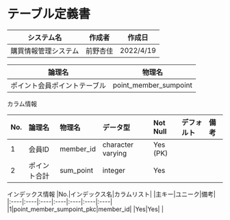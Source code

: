 # テーブル定義書

|システム名|作成者|作成日|
|----|----|----|
|購買情報管理システム|前野杏佳|2022/4/19|

|論理名|物理名|
|----|----|
|ポイント会員ポイントテーブル|point_member_sumpoint|

カラム情報

|No.|論理名|物理名|データ型|Not Null|デフォルト|備考|
|:----|:----|:----|:----|:----|:----|:----|
|1|会員ID|member_id|character varying|Yes (PK)| | |
|2|ポイント合計|sum_point|integer|Yes| | |

インデックス情報
|No.|インデックス名|カラムリスト| |主キー|ユニーク|備考|
|:----|:----|:----|:----|:----|:----|:----|
|1|point_member_sumpoint_pkc|member_id| |Yes|Yes| |
